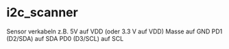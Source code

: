 # i2c_scanner
Sensor verkabeln
z.B.
5V auf VDD (oder 3.3 V auf VDD)
Masse auf GND
PD1 (D2/SDA) auf SDA
PD0 (D3/SCL) auf SCL
